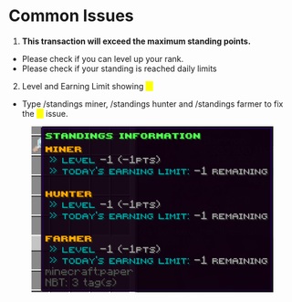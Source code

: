 # Common Issues

1. **This transaction will exceed the maximum standing points.**

* Please check if you can level up your rank.
* Please check if your standing is reached daily limits

2. Level and Earning Limit showing _<mark style="color:yellow;">**-1**</mark>_

* Type /standings miner, /standings hunter and /standings farmer to fix the <mark style="color:yellow;">**-1**</mark> issue.

<figure><img src="../../.gitbook/assets/image (7) (1) (1) (1) (1).png" alt=""><figcaption></figcaption></figure>
